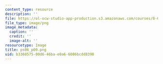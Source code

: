 ```yaml
---
content_type: resource
description: ''
file: https://ol-ocw-studio-app-production.s3.amazonaws.com/courses/8-01sc-classical-mechanics-fall-2016/b336857500d646bae0a66086bcdd8390_ps06_p09.png
file_type: image/png
image_metadata:
  caption: ''
  credit: ''
  image-alt: ''
resourcetype: Image
title: ps06_p09.png
uid: b3368575-00d6-46ba-e0a6-6086bcdd8390
---
```

